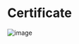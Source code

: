 # Certificate
![image](https://github.com/Dr-Aman-cse/Certificate/assets/146421457/68fede19-8b6e-419e-8ad5-34ac7da04c1a)
